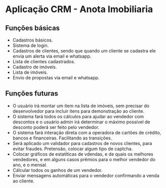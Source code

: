 # Aplicação CRM - Anota Imobiliaria

## Funções básicas

* Cadastros básicos.
* Sistema de login.
* Cadastros de clientes, sendo que quando um cliente se cadastra ele envia um alerta via email e whatsapp. 
* Lista de clientes cadastrados.
* Cadastro de imóveis.
* Lista de imóveis.
* Envio de propostas via email e whatsapp.

## Funções futuras

* O usuário irá montar um item na lista de imóveis, sem precisar do desenvolvedor para incluir itens para demonstração ao cliente.
* O sistema fará todos os cálculos para ajudar ao vendedor com descontos e o usuário admin irá determinar o máximo possível de desconto poderá ser feito pelo vendedor.
* O sistema fará interação direta com a operadora de cartões de crédito, bancos e financeiras. Facilitando as transições.
* Será aplicado um validador para cadastros de novos clientes, para evitar fraudes. Pretensão, colocar algum tipo de captcha.
* Colocar gráficos de estatíticas de vdendas, e de quais os melhores vendedores, e em alguns casos prêmios para o melhor vendedor do ano, e o mensal.
* Cálcular todos os ganhos de um vendedor.
* Enviar mensagens automáticas para o vendedor confirmando a venda ao cliente.